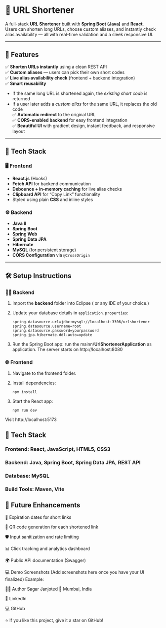 # 🔗 URL Shortener

A full-stack **URL Shortener** built with **Spring Boot (Java)** and **React**.  
Users can shorten long URLs, choose custom aliases, and instantly check alias availability — all with real-time validation and a sleek responsive UI.

---

## 🚀 Features

✅ **Shorten URLs instantly** using a clean REST API  
✅ **Custom aliases** — users can pick their own short codes  
✅ **Live alias availability check** (frontend + backend integration)  
✅ **Smart reusability**
   - If the same long URL is shortened again, the *existing short code* is returned  
   - If a user later adds a *custom alias* for the same URL, it replaces the old code  
✅ **Automatic redirect** to the original URL  
✅ **CORS-enabled backend** for easy frontend integration  
✅ **Beautiful UI** with gradient design, instant feedback, and responsive layout

---

## 🧩 Tech Stack

### 🖥️ Frontend
- **React.js** (Hooks)
- **Fetch API** for backend communication
- **Debounce + in-memory caching** for live alias checks
- **Clipboard API** for “Copy Link” functionality
- Styled using plain **CSS** and inline styles

### ⚙️ Backend
- **Java 8**
- **Spring Boot**
- **Spring Web**
- **Spring Data JPA**
- **Hibernate**
- **MySQL** (for persistent storage)
- **CORS Configuration** via `@CrossOrigin`

---

## 🛠️ Setup Instructions

### 🧑‍💻 Backend

1. Import the **backend** folder into Eclipse ( or any IDE of your choice.)
2. Update your database details in `application.properties`:

   ```properties
   spring.datasource.url=jdbc:mysql://localhost:3306/urlshortener
   spring.datasource.username=root
   spring.datasource.password=yourpassword
   spring.jpa.hibernate.ddl-auto=update

3. Run the Spring Boot app:
   run the mainn/**UrlShortenerApplication** as application.
The server starts on http://localhost:8080

### 🌐 Frontend

1. Navigate to the frontend folder.
2. Install dependencies:

   ```properties
   npm install

3. Start the React app:
   ```properties
   npm run dev
Visit http://localhost:5173


## 🚀 Tech Stack
### Frontend: React, JavaScript, HTML5, CSS3
### Backend: Java, Spring Boot, Spring Data JPA, REST API
### Database: MySQL
### Build Tools: Maven, Vite

## 🧩 Future Enhancements
📅 Expiration dates for short links

🧾 QR code generation for each shortened link

🛡️ Input sanitization and rate limiting

📊 Click tracking and analytics dashboard

🌍 Public API documentation (Swagger)

💻 Demo Screenshots
(Add screenshots here once you have your UI finalized)
Example:

👨‍💻 Author
Sagar Janjoted
📍 Mumbai, India

🔗 LinkedIn

💻 GitHub

⭐ If you like this project, give it a star on GitHub!


